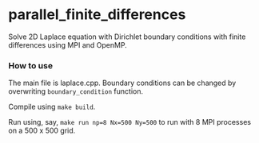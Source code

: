# parallel_finite_differences

Solve 2D Laplace equation with Dirichlet boundary conditions with finite differences using MPI and OpenMP.


### How to use
The main file is laplace.cpp.
Boundary conditions can be changed by overwriting `boundary_condition` function.

Compile using `make build`.

Run using, say, `make run np=8 Nx=500 Ny=500` to run with 8 MPI processes on a 500 x 500 grid.

